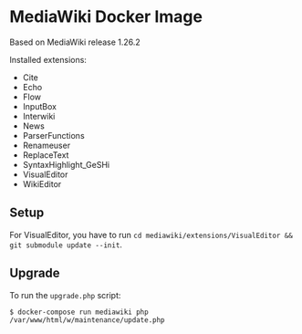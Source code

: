 # MediaWiki Docker Image

Based on MediaWiki release 1.26.2

Installed extensions:

- Cite
- Echo
- Flow
- InputBox
- Interwiki
- News
- ParserFunctions
- Renameuser
- ReplaceText
- SyntaxHighlight_GeSHi
- VisualEditor
- WikiEditor

## Setup

For VisualEditor, you have to run `cd mediawiki/extensions/VisualEditor && git submodule update --init`.

## Upgrade

To run the `upgrade.php` script:

```
$ docker-compose run mediawiki php /var/www/html/w/maintenance/update.php
```